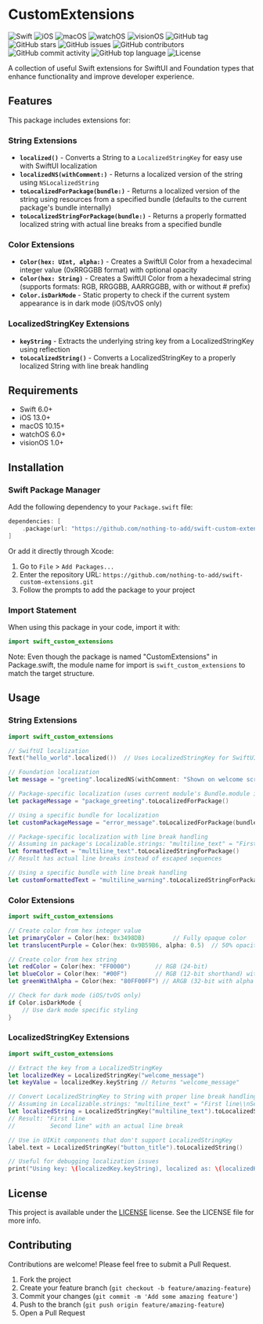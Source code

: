 # CustomExtensions

![Swift](https://img.shields.io/badge/Swift-6.0-orange.svg)
![iOS](https://img.shields.io/badge/iOS-13.0%2B-blue.svg)
![macOS](https://img.shields.io/badge/macOS-10.15%2B-blue.svg)
![watchOS](https://img.shields.io/badge/watchOS-6.0%2B-blue.svg)
![visionOS](https://img.shields.io/badge/visionOS-1.0%2B-blue.svg)
![GitHub tag](https://img.shields.io/github/v/tag/nothing-to-add/swift-custom-extensions)
![GitHub stars](https://img.shields.io/github/stars/nothing-to-add/swift-custom-extensions)
![GitHub issues](https://img.shields.io/github/issues/nothing-to-add/swift-custom-extensions)
![GitHub contributors](https://img.shields.io/github/contributors/nothing-to-add/swift-custom-extensions)
![GitHub commit activity](https://img.shields.io/github/commit-activity/m/nothing-to-add/swift-custom-extensions)
![GitHub top language](https://img.shields.io/github/languages/top/nothing-to-add/swift-custom-extensions)
![License](https://img.shields.io/github/license/nothing-to-add/swift-custom-extensions)

A collection of useful Swift extensions for SwiftUI and Foundation types that enhance functionality and improve developer experience.

## Features

This package includes extensions for:

### String Extensions

- **`localized()`** - Converts a String to a `LocalizedStringKey` for easy use with SwiftUI localization
- **`localizedNS(withComment:)`** - Returns a localized version of the string using `NSLocalizedString`
- **`toLocalizedForPackage(bundle:)`** - Returns a localized version of the string using resources from a specified bundle (defaults to the current package's bundle internally)
- **`toLocalizedStringForPackage(bundle:)`** - Returns a properly formatted localized string with actual line breaks from a specified bundle

### Color Extensions

- **`Color(hex: UInt, alpha:)`** - Creates a SwiftUI Color from a hexadecimal integer value (0xRRGGBB format) with optional opacity
- **`Color(hex: String)`** - Creates a SwiftUI Color from a hexadecimal string (supports formats: RGB, RRGGBB, AARRGGBB, with or without # prefix)
- **`Color.isDarkMode`** - Static property to check if the current system appearance is in dark mode (iOS/tvOS only)

### LocalizedStringKey Extensions

- **`keyString`** - Extracts the underlying string key from a LocalizedStringKey using reflection
- **`toLocalizedString()`** - Converts a LocalizedStringKey to a properly localized String with line break handling

## Requirements

- Swift 6.0+
- iOS 13.0+
- macOS 10.15+
- watchOS 6.0+
- visionOS 1.0+

## Installation

### Swift Package Manager

Add the following dependency to your `Package.swift` file:

```swift
dependencies: [
    .package(url: "https://github.com/nothing-to-add/swift-custom-extensions.git", from: "1.0.5")
]
```

Or add it directly through Xcode:
1. Go to `File` > `Add Packages...`
2. Enter the repository URL: `https://github.com/nothing-to-add/swift-custom-extensions.git`
3. Follow the prompts to add the package to your project

### Import Statement

When using this package in your code, import it with:

```swift
import swift_custom_extensions
```

Note: Even though the package is named "CustomExtensions" in Package.swift, the module name for import is `swift_custom_extensions` to match the target structure.

## Usage

### String Extensions

```swift
import swift_custom_extensions

// SwiftUI localization
Text("hello_world".localized())  // Uses LocalizedStringKey for SwiftUI

// Foundation localization
let message = "greeting".localizedNS(withComment: "Shown on welcome screen")

// Package-specific localization (uses current module's Bundle.module internally)
let packageMessage = "package_greeting".toLocalizedForPackage()

// Using a specific bundle for localization
let customPackageMessage = "error_message".toLocalizedForPackage(bundle: swift_custom_extensions.Bundle.module)

// Package-specific localization with line break handling
// Assuming in package's Localizable.strings: "multiline_text" = "First line\\nSecond line";
let formattedText = "multiline_text".toLocalizedStringForPackage()
// Result has actual line breaks instead of escaped sequences

// Using a specific bundle with line break handling
let customFormattedText = "multiline_warning".toLocalizedStringForPackage(bundle: swift_custom_extensions.Bundle.module)
```

### Color Extensions

```swift
import swift_custom_extensions

// Create color from hex integer value
let primaryColor = Color(hex: 0x3498DB)        // Fully opaque color
let translucentPurple = Color(hex: 0x9B59B6, alpha: 0.5)  // 50% opacity

// Create color from hex string
let redColor = Color(hex: "FF0000")       // RGB (24-bit)
let blueColor = Color(hex: "#00F")        // RGB (12-bit shorthand) with # prefix
let greenWithAlpha = Color(hex: "80FF00FF") // ARGB (32-bit with alpha - 50% opaque)

// Check for dark mode (iOS/tvOS only)
if Color.isDarkMode {
    // Use dark mode specific styling
}
```

### LocalizedStringKey Extensions

```swift
import swift_custom_extensions

// Extract the key from a LocalizedStringKey
let localizedKey = LocalizedStringKey("welcome_message")
let keyValue = localizedKey.keyString // Returns "welcome_message"

// Convert LocalizedStringKey to String with proper line break handling
// Assuming in Localizable.strings: "multiline_text" = "First line\\nSecond line";
let localizedString = LocalizedStringKey("multiline_text").toLocalizedString()
// Result: "First line
//          Second line" with an actual line break

// Use in UIKit components that don't support LocalizedStringKey
label.text = LocalizedStringKey("button_title").toLocalizedString()

// Useful for debugging localization issues
print("Using key: \(localizedKey.keyString), localized as: \(localizedKey.toLocalizedString())")
```

## License

This project is available under the [LICENSE](LICENSE) license. See the LICENSE file for more info.

## Contributing

Contributions are welcome! Please feel free to submit a Pull Request.

1. Fork the project
2. Create your feature branch (`git checkout -b feature/amazing-feature`)
3. Commit your changes (`git commit -m 'Add some amazing feature'`)
4. Push to the branch (`git push origin feature/amazing-feature`)
5. Open a Pull Request
